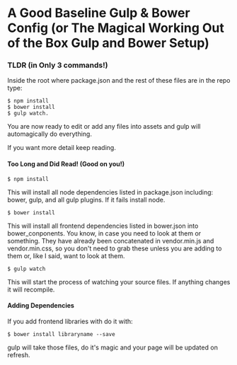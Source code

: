 A Good Baseline Gulp & Bower Config (or The Magical Working Out of the Box Gulp and Bower Setup)
=======================================================

### TLDR (in Only 3 commands!)

Inside the root where package.json and the rest of these files are in the repo type: 

	$ npm install
	$ bower install
	$ gulp watch.

You are now ready to edit or add any files into assets and gulp will automagically do everything. 

If you want more detail keep reading.


#### Too Long and Did Read! (Good on you!)

	$ npm install

This will install all node dependencies listed in package.json including: bower, gulp, and all gulp plugins. If it fails install node.

	$ bower install

This will install all frontend dependencies listed in bower.json into bower_conponents. You know, in case you need to look at them or something. They have already been concatenated in vendor.min.js and vendor.min.css, so you don't need to grab these unless you are adding to them or, like I said, want to look at them.

	$ gulp watch

This will start the process of watching your source files. If anything changes it will recompile. 

#### Adding Dependencies 

If you add frontend libraries with do it with: 

	$ bower install libraryname --save 

gulp will take those files, do it's magic and your page will be updated on refresh. 

